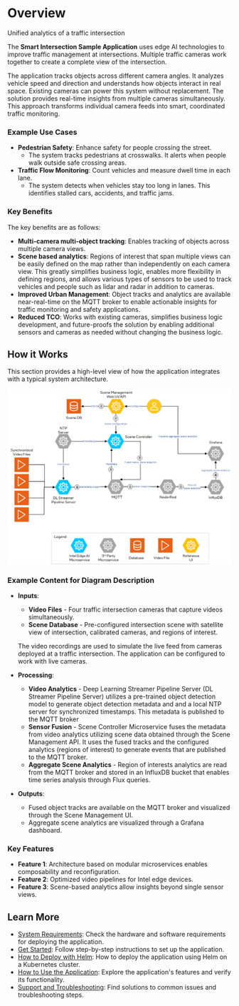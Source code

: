 # Overview

Unified analytics of a traffic intersection

<!--REQUIRED-->
The **Smart Intersection Sample Application** uses edge AI technologies to improve traffic management at intersections. Multiple traffic cameras work together to create a complete view of the intersection.

The application tracks objects across different camera angles. It analyzes vehicle speed and direction and understands how objects interact in real space. Existing cameras can power this system without replacement. The solution provides real-time insights from multiple cameras simultaneously. This approach transforms individual camera feeds into smart, coordinated traffic monitoring.

### Example Use Cases
- **Pedestrian Safety**: Enhance safety for people crossing the street.
  - The system tracks pedestrians at crosswalks. It alerts when people walk outside safe crossing areas.
- **Traffic Flow Monitoring**: Count vehicles and measure dwell time in each lane.
  - The system detects when vehicles stay too long in lanes. This identifies stalled cars, accidents, and traffic jams.

### Key Benefits

The key benefits are as follows:

- **Multi-camera multi-object tracking**: Enables tracking of objects across multiple camera views.
- **Scene based analytics**: Regions of interest that span multiple views can be easily defined on the map rather than independently on each camera view. This greatly simplifies business logic, enables more flexibility in defining regions, and allows various types of sensors to be used to track vehicles and people such as lidar and radar in addition to cameras.
- **Improved Urban Management**: Object tracks and analytics are available near-real-time on the MQTT broker to enable actionable insights for traffic monitoring and safety applications.
- **Reduced TCO**: Works with existing cameras, simplifies business logic development, and future-proofs the solution by enabling additional sensors and cameras as needed without changing the business logic.

## How it Works
This section provides a high-level view of how the application integrates with a typical system architecture.

![High-Level System Diagram](./_images/architecture.png)

### Example Content for Diagram Description
- **Inputs**:
  - **Video Files** - Four traffic intersection cameras that capture videos simultaneously.
  - **Scene Database** - Pre-configured intersection scene with satellite view of intersection, calibrated cameras, and regions of interest.

  The video recordings are used to simulate the live feed from cameras deployed at a traffic intersection. The application can be configured to work with live cameras.
- **Processing**:
  - **Video Analytics** - Deep Learning Streamer Pipeline Server (DL Streamer Pipeline Server) utilizes a pre-trained object detection model to generate object detection metadata and and a local NTP server for synchronized timestamps. This metadata is published to the MQTT broker
  - **Sensor Fusion** - Scene Controller Microservice fuses the metadata from video analytics utilizing scene data obtained through the Scene Management API. It uses the fused tracks and the configured analytics (regions of interest) to generate events that are published to the MQTT broker.
  - **Aggregate Scene Analytics** - Region of interests analytics are read from the MQTT broker and stored in an InfluxDB bucket that enables time series analysis through Flux queries.
- **Outputs**:
  - Fused object tracks are available on the MQTT broker and visualized through the Scene Management UI.
  - Aggregate scene analytics are visualized through a Grafana dashboard.

### Key Features
- **Feature 1**: Architecture based on modular microservices enables composability and reconfiguration.
- **Feature 2**: Optimized video pipelines for Intel edge devices.
- **Feature 3**: Scene-based analytics allow insights beyond single sensor views.

## Learn More

- [System Requirements](system-requirements.md): Check the hardware and software requirements for deploying the application.
- [Get Started](get-started.md): Follow step-by-step instructions to set up the application.
- [How to Deploy with Helm](how-to-deploy-helm.md): How to deploy the application using Helm on a Kubernetes cluster.
- [How to Use the Application](how-to-use-application.md): Explore the application's features and verify its functionality.
- [Support and Troubleshooting](support.md): Find solutions to common issues and troubleshooting steps.

